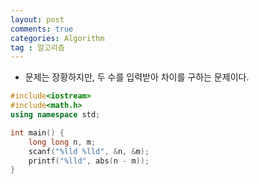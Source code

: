 ```yaml
---
layout: post
comments: true
categories: Algorithm
tag : 알고리즘
---
```


- 문제는 장황하지만, 두 수를 입력받아 차이를 구하는 문제이다.

```c++
#include<iostream>
#include<math.h>
using namespace std;

int main() {
	long long n, m;
	scanf("%lld %lld", &n, &m);
	printf("%lld", abs(n - m));
}
```